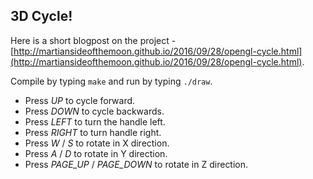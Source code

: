 ## 3D Cycle!

Here is a short blogpost on the project - [http://martiansideofthemoon.github.io/2016/09/28/opengl-cycle.html](http://martiansideofthemoon.github.io/2016/09/28/opengl-cycle.html).

Compile by typing `make` and run by typing `./draw`.

* Press *UP* to cycle forward.
* Press *DOWN* to cycle backwards.
* Press *LEFT* to turn the handle left.
* Press *RIGHT* to turn handle right.
* Press *W* / *S* to rotate in X direction.
* Press *A* / *D* to rotate in Y direction.
* Press *PAGE_UP* / *PAGE_DOWN* to rotate in Z direction.